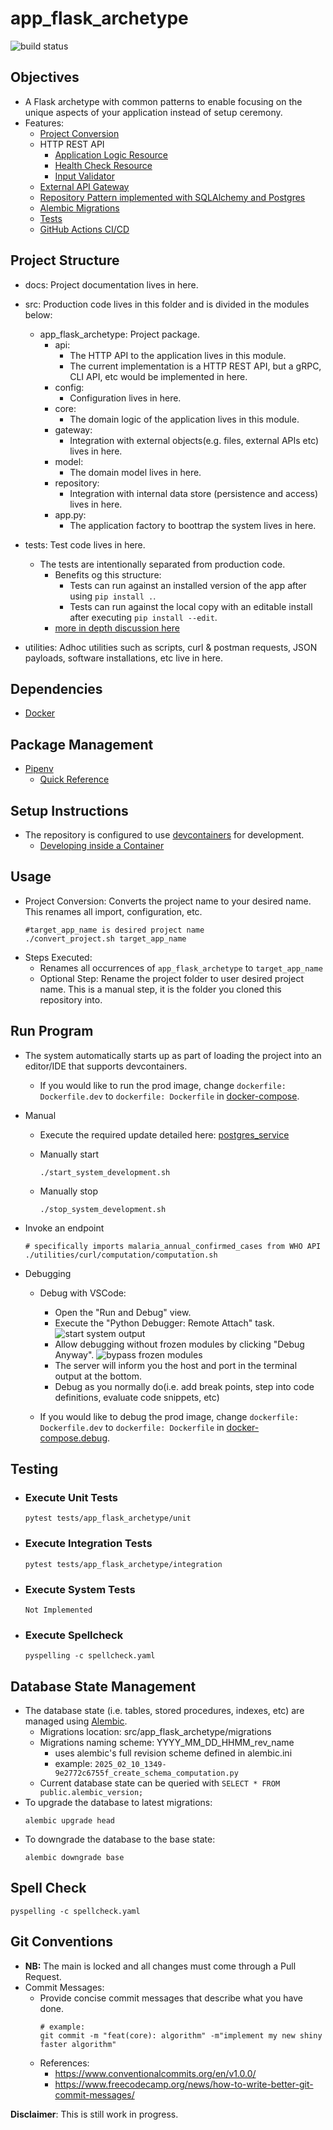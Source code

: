 # app_flask_archetype
![build status](https://github.com/praisetompane-utilities/app_flask_archetype/actions/workflows/app.yaml/badge.svg)

##  Objectives
- A Flask archetype with common patterns to enable focusing on the unique aspects of your application instead of setup ceremony.
- Features:
    - [Project Conversion](#usage)
    - HTTP REST API
        - [Application Logic Resource](src/app_flask_archetype/api/api.py)
        - [Health Check Resource](src/app_flask_archetype/api/health_check.py)
        - [Input Validator](src/app_flask_archetype/api/validator.py)
    - [External API Gateway](src/app_flask_archetype/gateway/external_api.py)
    - [Repository Pattern implemented with SQLAlchemy and Postgres](src/app_flask_archetype/repository/computation_result_repository.py)
    - [Alembic Migrations](src/app_flask_archetype/migrations/versions)
    - [Tests](tests/app_flask_archetype)
    - [GitHub Actions CI/CD](.github/workflows/app.yaml)

## Project Structure
- docs: Project documentation lives in here.
- src: Production code lives in this folder and is divided in the modules below:
    - app_flask_archetype: Project package.
        - api:
            - The HTTP API to the application lives in this module.
            - The current implementation is a HTTP REST API, but a gRPC, CLI API, etc would be implemented in here.
        - config:
            - Configuration lives in here.
        - core:
            - The domain logic of the application lives in this module.
        - gateway:
            - Integration with external objects(e.g. files, external APIs etc) lives in here.
        - model:
            - The domain model lives in here.
        - repository:
            - Integration with internal data store (persistence and access) lives in here.
        - app.py:
            - The application factory to boottrap the system lives in here.
- tests: Test code lives in here.
    - The tests are intentionally separated from production code.
        - Benefits og this structure:
            - Tests can run against an installed version of the app after using `pip install .`.
            - Tests can run against the local copy with an editable install after executing `pip install --edit`.
        - [more in depth discussion here](https://docs.pytest.org/en/latest/explanation/goodpractices.html#choosing-a-test-layout-import-rules)

- utilities: Adhoc utilities such as scripts, curl & postman requests, JSON payloads, software installations, etc live in here.

## Dependencies
- [Docker](https://docs.docker.com/get-started/)

## Package Management
- [Pipenv](https://pipenv.pypa.io/en/latest/)
    - [Quick Reference](https://pipenv.pypa.io/en/latest/cli.html#install)

## Setup Instructions
- The repository is configured to use [devcontainers](https://containers.dev) for development.
    - [Developing inside a Container](https://code.visualstudio.com/docs/devcontainers/containers)

## Usage
- Project Conversion: Converts the project name to your desired name. This renames all import, configuration, etc.
    ```shell
    #target_app_name is desired project name
    ./convert_project.sh target_app_name
    ```
- Steps Executed:
    - Renames all occurrences of `app_flask_archetype` to `target_app_name`
    - Optional Step: Rename the project folder to user desired project name.
    This is a manual step, it is the folder you cloned this repository into.
   
## Run Program
- The system automatically starts up as part of loading the project into an editor/IDE that supports devcontainers.
    - If you would like to run the prod image, change `dockerfile: Dockerfile.dev` to `dockerfile: Dockerfile` in [docker-compose](docker-compose.debug.yaml).

- Manual
    - Execute the required update detailed here: [postgres_service](https://github.com/praisetompane/app_flask_archetype/blob/aa89f106fa6485ab00719d4df5c094621604fb94/docker-compose.yaml#L11)
    - Manually start
        ```shell
        ./start_system_development.sh
        ```

    - Manually stop
        ```shell
        ./stop_system_development.sh
        ```

- Invoke an endpoint
    ```shell
    # specifically imports malaria_annual_confirmed_cases from WHO API
    ./utilities/curl/computation/computation.sh
    ```

- Debugging
    - Debug with VSCode:
        - Open the "Run and Debug" view.
        - Execute the "Python Debugger: Remote Attach" task.
            ![start system output](./docs/vscode_debugging.png)<br>
        - Allow debugging without frozen modules by clicking "Debug Anyway".
            ![bypass frozen modules](./docs/vscode_debugging_frozen.png)
        - The server will inform you the host and port in the terminal output at the bottom.<br>
        - Debug as you normally do(i.e. add break points, step into code definitions, evaluate code snippets, etc) <br>

    - If you would like to debug the prod image, change `dockerfile: Dockerfile.dev` to `dockerfile: Dockerfile` in [docker-compose.debug](docker-compose.debug.yaml).

## Testing
- ### Execute Unit Tests
    ```shell
    pytest tests/app_flask_archetype/unit
    ```
- ### Execute Integration Tests
    ```shell
    pytest tests/app_flask_archetype/integration
    ```
- ### Execute System Tests
    ```shell
    Not Implemented
    ```
- ### Execute Spellcheck
    ```shell
    pyspelling -c spellcheck.yaml
    ```

## Database State Management
- The database state (i.e. tables, stored procedures, indexes, etc) are managed using [Alembic](https://alembic.sqlalchemy.org/en/latest/).
    - Migrations location: src/app_flask_archetype/migrations
    - Migrations naming scheme: YYYY_MM_DD_HHMM_rev_name
        - uses alembic's full revision scheme defined in alembic.ini
        - example: `2025_02_10_1349-9e2772c6755f_create_schema_computation.py`
    - Current database state can be queried with `SELECT * FROM public.alembic_version;`
- To upgrade the database to latest migrations:
    ```shell
    alembic upgrade head
    ```
- To downgrade the database to the base state:
    ```shell
    alembic downgrade base
    ```

## Spell Check
```shell
pyspelling -c spellcheck.yaml
```

## Git Conventions
- **NB:** The main is locked and all changes must come through a Pull Request.
- Commit Messages:
    - Provide concise commit messages that describe what you have done.
        ```shell
        # example:
        git commit -m "feat(core): algorithm" -m"implement my new shiny faster algorithm"
        ```
    - References:
        - https://www.conventionalcommits.org/en/v1.0.0/
        - https://www.freecodecamp.org/news/how-to-write-better-git-commit-messages/


**Disclaimer**: This is still work in progress.
